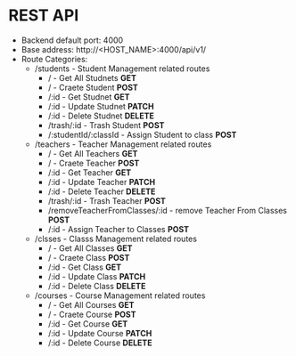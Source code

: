 # REST API
* Backend default port: 4000
* Base address: http://<HOST_NAME>:4000/api/v1/
* Route Categories:
    * /students - Student Management related routes
        * / - Get All Studnets **GET**
        * / - Craete Student **POST**
        * /:id - Get Studnet **GET**
        * /:id - Update Studnet **PATCH**
        * /:id - Delete Studnet **DELETE**
        * /trash/:id - Trash Student  **POST**
        * /:studentId/:classId - Assign Student to class **POST**
    * /teachers - Teacher Management related routes
        * / - Get All Teachers **GET**
        * / - Craete Teacher **POST**
        * /:id - Get Teacher **GET**
        * /:id - Update Teacher **PATCH**
        * /:id - Delete Teacher **DELETE**
        * /trash/:id - Trash Teacher  **POST**
        * /removeTeacherFromClasses/:id - remove Teacher From Classes **POST**
        * /:id - Assign Teacher to Classes **POST**
    * /clsses - Classs Management related routes
        * / - Get All Classes **GET**
        * / - Craete Class **POST**
        * /:id - Get Class **GET**
        * /:id - Update Class **PATCH**
        * /:id - Delete Class **DELETE**
    * /courses - Course Management related routes
        * / - Get All Courses **GET**
        * / - Craete Course **POST**
        * /:id - Get Course **GET**
        * /:id - Update Course **PATCH**
        * /:id - Delete Course **DELETE**